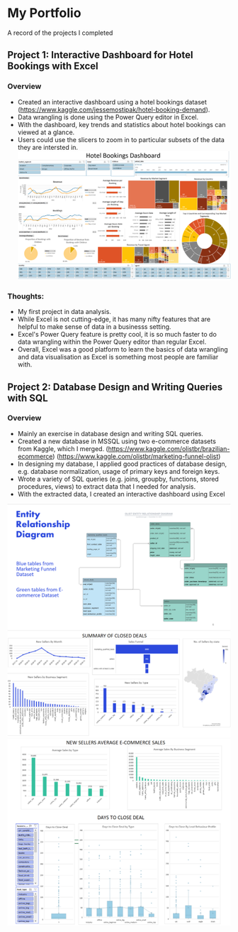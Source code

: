 # My Portfolio
A record of the projects I completed

## Project 1: Interactive Dashboard for Hotel Bookings with Excel
### Overview
* Created an interactive dashboard using a hotel bookings dataset (https://www.kaggle.com/jessemostipak/hotel-booking-demand).
* Data wrangling is done using the Power Query editor in Excel.
* With the dashboard, key trends and statistics about hotel bookings can viewed at a glance.
* Users could use the slicers to zoom in to particular subsets of the data they are intersted in. 
![](images/Hotel%20Bookings%20Dashboard.png)

### Thoughts:
* My first project in data analysis.
* While Excel is not cutting-edge, it has many nifty features that are helpful to make sense of data in a businesss setting.
* Excel's Power Query feature is pretty cool, it is so much faster to do data wrangling within the Power Query editor than regular Excel. 
* Overall, Excel was a good platform to learn the basics of data wrangling and data visualisation as Excel is something most people are familiar with.

## Project 2: Database Design and Writing Queries with SQL

### Overview
* Mainly an exercise in database design and writing SQL queries.
* Created a new database in MSSQL using two e-commerce datasets from Kaggle, which I merged. (https://www.kaggle.com/olistbr/brazilian-ecommerce) (https://www.kaggle.com/olistbr/marketing-funnel-olist)
* In designing my database, I applied good practices of database design, e.g. database normalization, usage of primary keys and foreign keys.
* Wrote a variety of SQL queries (e.g. joins, groupby, functions, stored procedures, views) to extract data that I needed for analysis.
* With the extracted data, I created an interactive dashboard using Excel

![](images/SQL%20project%20ERD.png)
![](images/SQL%20project%20snapshot%201.png)
![](images/SQL%20project%20snapshot%202.png)



